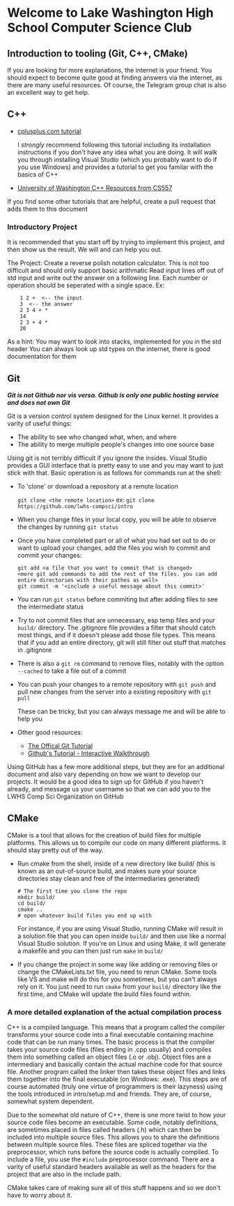 # Welcome to Lake Washington High School Computer Science Club #

## Introduction to tooling (Git, C++, CMake) ##

If you are looking for more explanations, the internet is your friend. You should expect to become quite good at finding answers via the internet, as there are many useful resources. Of course, the Telegram group chat is also an excellent way to get help.

## C++ ##

+ [cplusplus.com tutorial](http://www.cplusplus.com/doc/tutorial/)
	
	I _strongly_ recommend following this tutorial including its installation instructions if you don't have any idea what you are doing. It will walk you through installing Visual Studio (which you probably want to do if you use Windows) and provides a tutorial to get you familar with the basics of C++

+ [University of Washington C++ Resources from CS557](https://courses.cs.washington.edu/courses/cse557/15au/projects/c++resources.html)

If you find some other tutorials that are helpful, create a pull request that adds them to this document

### Introductory Project ###
It is recommended that you start off by trying to implement this project, and then show us the result. We will and can help you out.

The Project: Create a reverse polish notation calculator. This is not too difficult and should only support basic arithmatic
Read input lines off out of std input and write out the answer on a following line. Each number or operation should be seperated with a single space.
Ex:
```
	1 2 +  <-- the input
	3  <-- the answer
	2 3 4 + *
	14
	2 3 + 4 *
	20
```
As a hint: You may want to look into stacks, implemented for you in the <stack> std header
You can always look up std types on the internet, there is good documentation for them

## Git ##

___Git *is* *not* Github nor vis versa. Github is only one public hosting service and *does not* own Git___

Git is a version control system designed for the Linux kernel. It provides a varity of useful things:
+ The ability to see who changed what, when, and where
+ The ability to merge multiple people's changes into one source base

Using git is not terribly difficult if you ignore the insides. Visual Studio provides a GUI interface that is pretty easy to use and you may want to just stick with that. Basic operation is as follows for commands run at the shell:

+ To 'clone' or download a repository at a remote location

	`git clone <the remote location>`
	ex: `git clone https://github.com/lwhs-compsci/intro`

+ When you change files in your local copy, you will be able to observe the changes by running `git status`
+ Once you have completed part or all of what you had set out to do or want to upload your changes, add the files you wish to commit and  commit your changes:

	```
	git add <a file that you want to commit that is changed>
	<more git add commands to add the rest of the files. you can add entire directories with their pathes as well>
	git commit -m '<include a useful message about this commit>'
	```
+ You can run `git status` before commiting but after adding files to see the intermediate status
+ Try to not commit files that are unnecessary, esp temp files and your `build/` directory. The .gitignore file provides a filter that should catch most things, and if it doesn't please add those file types. This means that if you add an entire directory, git will still filter out stuff that matches in .gitignore
+ There is also a `git rm` command to remove files, notably with the option `--cached` to take a file out of a commit
+ You can push your changes to a remote repository with `git push` and pull new changes from the server into a existing repository with `git pull`

	These can be tricky, but you can always message me and will be able to help you

+ Other good resources:
	
	+ [The Offical Git Tutorial](https://git-scm.com/docs/gittutorial)
	+ [Github's Tutorial - Interactive Walkthrough](https://try.github.io/levels/1/challenges/1)

Using GitHub has a few more additional steps, but they are for an additional document and also vary depending on how we want to develop our projects. It would be a good idea to sign up for GitHub if you haven't already, and message us your username so that we can add you to the LWHS Comp Sci Organization on GitHub

## CMake ##

CMake is a tool that allows for the creation of build files for multiple platforms. This allows us to compile our code on many different platforms. It should stay pretty out of the way.
+ Run cmake from the shell, inside of a new directory like build/ (this is known as an out-of-source build, and makes sure your source directories stay clean and free of the intermediaries generated)

	```
	# The first time you clone the repo
	mkdir build/
	cd build/
	cmake ..
	# open whatever build files you end up with 
	```
	For instance, if you are using Visual Studio, running CMake will result in a solution file that you can open inside `build/` and then use like a normal Visual Studio solution. If you're on Linux and using Make, it will generate a makefile and you can then just run `make` in `build/` 

+ If you change the project in some way like adding or removing files or change the CMakeLists.txt file, you need to rerun CMake. Some tools like VS and make will do this for you sometimes, but you can't always rely on it. You just need to run `cmake` from your `build/` directory like the first time, and CMake will update the build files found within.

### A more detailed explanation of the actual compilation process ###

C++ is a compiled language. This means that a program called the compiler transforms your source code into a final executable containing machine code that can be run many times. The basic process is that the compiler takes your source code files (files ending in .cpp usually) and compiles them into something called an object files (.o or .obj). Object files are a intermediary and basically contain the actual machine code for that source file. Another program called the linker then takes these object files and links them together into the final executable (on Windows: .exe). This steps are of course automated (truly one virtue of programmers is their lazyness) using the tools introduced in intro/setup.md and friends. They are, of course, somewhat system dependent.

Due to the somewhat old nature of C++, there is one more twist to how your source code files become an executable. Some code, notably definitions, are sometimes placed in files called headers (.h) which can then be included into multiple source files. This allows you to share the definitions between multiple source files. These files are spliced together via the preprocessor, which runs before the source code is actually compiled. To include a file, you use the `#include` preprocessor command. There are a varity of useful standard headers avaliable as well as the headers for the project that are also in the include path.

CMake takes care of making sure all of this stuff happens and so we don't have to worry about it.
